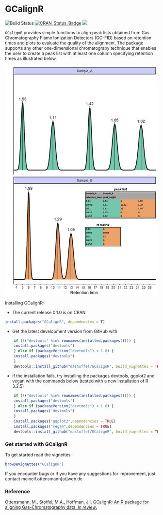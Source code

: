
GCalignR
========

![Build Status](https://travis-ci.org/mastoffel/GCalignR.svg?branch=master) [![CRAN\_Status\_Badge](http://www.r-pkg.org/badges/version/GCalignR)](https://cran.r-project.org/package=GCalignR) [![](http://cranlogs.r-pkg.org/badges/grand-total/GCalignR)](https://cran.r-project.org/package=GCalignR)

`GCalignR` provides simple functions to align peak lists obtained from Gas Chromatography Flame Ionization Detectors (GC-FID) based on retention times and plots to evaluate the quality of the alignment. The package supports any other one-dimensional chromatograpy technique that enables the user to create a peak list with at least one column specifying retention times as illustrated below.

<img src="vignettes/Two_Chromas_Peak_List.png" width="576" style="display: block; margin: auto;" />

Installing GCalignR:

-   The current release 0.1.0 is on CRAN

``` r
install.packages("GCalignR", dependencies = T)
```

-   Get the latest development version from GitHub with

``` r
    if (!("devtools" %in% rownames(installed.packages()))) { 
    install.packages("devtools")
    } else if (packageVersion("devtools") < 1.6) {
    install.packages("devtools")
    }
    devtools::install_github("mastoffel/GCalignR", build_vignettes = TRUE)
```

-   If the installation fails, try installing the packages devtools, ggplot2 and vegan with the commands below (tested with a new installation of R 3.2.5)

``` r
    if (!("devtools" %in% rownames(installed.packages()))) {
    install.packages("devtools")
    } else if (packageVersion("devtools") < 1.6) {
    install.packages("devtools")
    }
    install.packages("ggplot2",dependencies = TRUE)
    install.packages("vegan",dependencies = TRUE)
    devtools::install_github("mastoffel/GCalignR", build_vignettes = TRUE)    
```

### Get started with GCalignR

To get started read the vignettes:

``` r
browseVignettes("GCalignR")
```

If you encounter bugs or if you have any suggestions for improvement, just contact meinolf.ottensmann\[at\]web.de

### Reference

[Ottensmann, M., Stoffel, M.A., Hoffman, J.I. GCalignR: An R package for aligning Gas-Chromatography data. *In review*.](https://doi.org/10.1101/110494)
